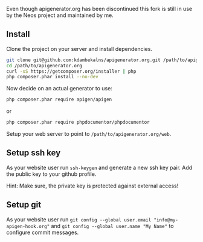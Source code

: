 Even though apigenerator.org has been discontinued this fork is still in use
by the Neos project and maintained by me.

Install
-------

Clone the project on your server and install dependencies.

```bash
git clone git@github.com:kdambekalns/apigenerator.org.git /path/to/apigenerator.org
cd /path/to/apigenerator.org
curl -sS https://getcomposer.org/installer | php
php composer.phar install --no-dev
```

Now decide on an actual generator to use:

```bash
php composer.phar require apigen/apigen
```

or

```bash
php composer.phar require phpdocumentor/phpdocumentor
```

Setup your web server to point to `/path/to/apigenerator.org/web`.

Setup ssh key
-------------

As your website user run `ssh-keygen` and generate a new ssh key pair.
Add the public key to your github profile.

Hint: Make sure, the private key is protected against external access!

Setup git
---------

As your website user
run `git config --global user.email "info@my-apigen-hook.org"`
and `git config --global user.name "My Name"`
to configure commit messages.
